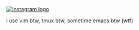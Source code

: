 <a href="https://eyuan.me/YiyuanLi_CV.pdf" target="_blank">
    <img src="https://github.com/user-attachments/assets/aeaa9837-2ede-4fe8-b795-4d199ca6cb4d"  alt="instagram logo"  />
  </a>

i use vim btw, tmux btw, sometime emacs btw (wtf)
